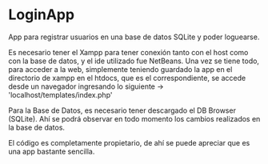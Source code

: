 # LoginApp

App para registrar usuarios en una base de datos SQLite y poder loguearse.

Es necesario tener el Xampp para tener conexión tanto con el host como con la base de datos, y el ide utilizado fue NetBeans. Una vez se tiene todo, para acceder a la web, simplemente teniendo guardado la app en el directorio de xampp en el htdocs, que es el correspondiente, se accede desde un navegador ingresando lo siguiente -> 'localhost/templates/index.php'

Para la Base de Datos, es necesario tener descargado el DB Browser (SQLite). Ahí se podrá observar en todo momento los cambios realizados en la base de datos.

El código es completamente propietario, de ahí se puede apreciar que es una app bastante sencilla.
